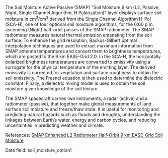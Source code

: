 The Soil Moisture Active Passive (SMAP) "Soil Moisture 9 km (L2, Passive, Night, Single Channel Algorithm, H Polarization)" layer displays surface soil moisture in cm<sup>3</sup>/cm<sup>3</sup> derived from the Single Channel Algorithm H-Pol (SCA-H), one of four optional soil moisture algorithms, for the 6:00 p.m. ascending (Night) half-orbit passes of the SMAP radiometer. The SMAP radiometer measures natural thermal emission emanating from the soil surface. To enhance the grid resolution, Backus-Gilbert optimal interpolation techniques are used to extract maximum information from SMAP antenna temperatures and convert them to brightness temperatures, which are posted to the 9 km EASE-Grid 2.0. In the SCA-H, the horizontally polarized brightness temperatures are converted to emissivity using a surrogate for the physical temperature of the emitting layer. The derived emissivity is corrected for vegetation and surface roughness to obtain the soil emissivity. The Fresnel equation is then used to determine the dielectric constant. Finally, a dielectric mixing model is used to obtain the soil moisture given knowledge of the soil texture.

The SMAP spacecraft carries two instruments, a radar (active) and a radiometer (passive), that together make global measurements of land surface soil moisture and freeze/thaw state. It is useful for monitoring and predicting natural hazards such as floods and droughts, understanding the linkages between Earth’s water, energy and carbon cycles, and reducing uncertainties in predicting weather and climate.

References: [SMAP Enhanced L2 Radiometer Half-Orbit 9 km EASE-Grid Soil Moisture](https://nsidc.org/data/SPL2SMP_E)

Data field: soil_moisture_option1
